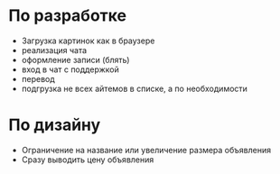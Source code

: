 # По разработке
 - Загрузка картинок как в браузере
 - реализация чата
 - оформление записи (блять)
 - вход в чат с поддержкой
 - перевод
 - подгрузка не всех айтемов в списке, а по необходимости

# По дизайну
 - Ограничение на название или увеличение размера объявления
 - Сразу выводить цену объявления

